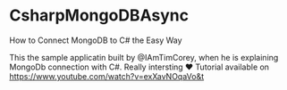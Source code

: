 # CsharpMongoDBAsync
How to Connect MongoDB to C# the Easy Way

This the sample applicatin built by @IAmTimCorey, when he is explaining MongoDb connection with C#. Really intersting ❤️
Tutorial available on https://www.youtube.com/watch?v=exXavNOqaVo&t

